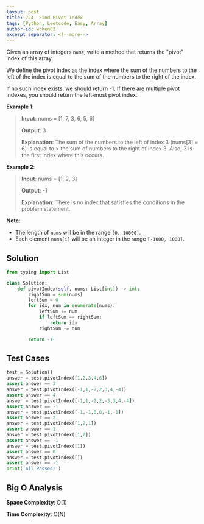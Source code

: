 ```yaml
---
layout: post
title: 724. Find Pivot Index
tags: [Python, Leetcode, Easy, Array]
author-id: wchen02
excerpt_separator: <!--more-->
---
```


Given an array of integers `nums`, write a method that returns the "pivot" index of this array.

We define the pivot index as the index where the sum of the numbers to the left of the index is equal to the sum of the numbers to the right of the index.

If no such index exists, we should return -1. If there are multiple pivot indexes, you should return the left-most pivot index.
<!--more-->

**Example 1**:
> **Input**: 
> nums = [1, 7, 3, 6, 5, 6]
>
> **Output**: 3
>
> **Explanation**: 
> The sum of the numbers to the left of index 3 (nums[3] = 6) is equal to > the sum of numbers to the right of index 3.
> Also, 3 is the first index where this occurs.

**Example 2**:
> **Input**: 
> nums = [1, 2, 3]
>
> **Output**: -1
>
> **Explanation**: 
> There is no index that satisfies the conditions in the problem statement.

**Note**:

- The length of `nums` will be in the range `[0, 10000]`.
- Each element `nums[i]` will be an integer in the range `[-1000, 1000]`.

## Solution
```python
from typing import List

class Solution:
    def pivotIndex(self, nums: List[int]) -> int:
        rightSum = sum(nums)
        leftSum = 0
        for idx, num in enumerate(nums):
            leftSum += num
            if leftSum == rightSum:
                return idx
            rightSum -= num

        return -1
```

## Test Cases
```python
test = Solution()
answer = test.pivotIndex([1,2,3,4,6])
assert answer == 3
answer = test.pivotIndex([-1,1,-2,2,3,4,-4])
assert answer == 4
answer = test.pivotIndex([-1,1,-2,2,-3,3,4,-4])
assert answer == -1
answer = test.pivotIndex([-1,-1,0,0,-1,-1])
assert answer == 2
answer = test.pivotIndex([1,2,1])
assert answer == 1
answer = test.pivotIndex([1,2])
assert answer == -1
answer = test.pivotIndex([1])
assert answer == 0
answer = test.pivotIndex([])
assert answer == -1
print('All Passed!')
```

## Big O Analysis
**Space Complexity**: O(1)

**Time Complexity**: O(N)